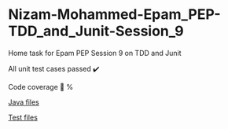 # Nizam-Mohammed-Epam_PEP-TDD_and_Junit-Session_9
Home task for Epam PEP Session 9 on TDD and Junit

All unit test cases passed :heavy_check_mark:

Code coverage :100: % 

[Java files](https://github.com/nizam19/Nizam-Mohammed-Epam_PEP-TDD_and_Junit-Session_9/tree/master/tddjunit/src/main/java/com/epam/design_patterns/tddjunit)

[Test files](https://github.com/nizam19/Nizam-Mohammed-Epam_PEP-TDD_and_Junit-Session_9/tree/master/tddjunit/src/test/java/com/epam/design_patterns/tddjunit)
